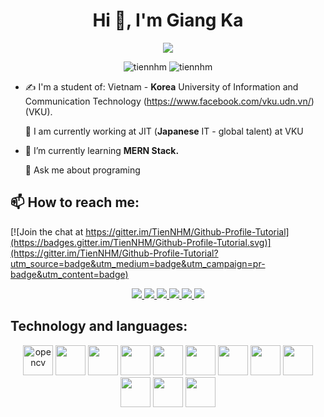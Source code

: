 <h1 align="center">Hi 👋, I'm Giang Ka </h1>
<p align="center"><img src="https://img.icons8.com/color/48/000000/vietnam-circular.png"/></p>
<p align="center"> <img src="https://komarev.com/ghpvc/?username=tiennhm" alt="tiennhm" /> <img src="https://badges.pufler.dev/repos/TienNHM" alt="tiennhm" /> </p>

- ✍ I'm a student of: Vietnam - **Korea** University of Information and Communication Technology (https://www.facebook.com/vku.udn.vn/) (VKU).

  🔭 I am currently working at JIT (**Japanese** IT - global talent) at VKU

- 🌱 I’m currently learning **MERN Stack.**
  
  💬 Ask me about programing


## 📫 How to reach me:

[![Join the chat at https://gitter.im/TienNHM/Github-Profile-Tutorial](https://badges.gitter.im/TienNHM/Github-Profile-Tutorial.svg)](https://gitter.im/TienNHM/Github-Profile-Tutorial?utm_source=badge&utm_medium=badge&utm_campaign=pr-badge&utm_content=badge)

<p align="center">
  <a href="https://linkedin.com/in/tien-nhm" target="_blank">
    <img src="https://img.icons8.com/fluent/48/000000/linkedin.png"/>
  </a>
  <a href="https://www.facebook.com/01.tien" alt="Facebook">
    <img src="https://img.icons8.com/fluent/48/000000/facebook-new.png" target="_blank" />
  </a> 
  <a href="https://github.com/TienNHM" alt="Github">
    <img src="https://img.icons8.com/fluent/48/000000/github.png"/>
  </a> 
  <a href="https://www.youtube.com/channel/UCaRr1SjyHm61RrLY-DIBm1g" alt="Youtube channel" target="_blank" >
    <img src="https://img.icons8.com/fluent/48/000000/youtube-play.png"/>
  </a>
  <a href="https://www.kaggle.com/nguyenhuynhminhtien" alt="Kaggle" target="_blank" >
    <img src="https://img.icons8.com/windows/48/000000/kaggle.png"/>
  </a>
  <a href="mailto:tiennhm.it@gmail.com" alt="Email">
    <img src="https://img.icons8.com/fluent/48/000000/mailing.png"/>
  </a>
</p>

## Technology and languages:
<p align="center">
  <img src="https://img.icons8.com/color/344/html-5--v1.png" alt="opencv" width="48" height="48"/> 
  <img src="https://img.icons8.com/color/344/css3.png" width="48" height="48"/>
  <img src="https://img.icons8.com/color/344/javascript.png" width="48" height="48"/>
  <img src="https://img.icons8.com/ios-filled/344/jquery.png" width="48" height="48"/>
  <img src="https://img.icons8.com/color/344/nodejs.png" width="48" height="48"/>
  <img src="https://img.icons8.com/color/344/mongodb.png" width="48" height="48"/>
  <img src="https://img.icons8.com/color/344/react-native.png" width="48" height="48"/>
  <img src="https://img.icons8.com/windows/344/vuejs.png" width="48" height="48"/>
  <img src="https://img.icons8.com/ios-glyphs/344/java-coffee-cup-logo.png" width="48" height="48"/>
  <img src="https://img.icons8.com/ios-glyphs/344/php.png" width="48" height="48"/>
  <img src="https://img.icons8.com/color/344/typescript.png" width="48" height="48"/>
  <img src="https://camo.githubusercontent.com/74d9194217d2aba19f83533d9c4be2df897c083dead885b0d7a6c44391b4113a/68747470733a2f2f75706c6f61642e77696b696d656469612e6f72672f77696b6970656469612f636f6d6d6f6e732f7468756d622f312f31382f49534f5f432532422532425f4c6f676f2e7376672f34353970782d49534f5f432532422532425f4c6f676f2e7376672e706e673f3230313730393238313930373130" width="48" height="48"/>
  
</p>



